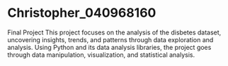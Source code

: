 # Christopher_040968160
Final Project
This project focuses on the analysis of the disbetes dataset, uncovering insights, trends, and patterns through data exploration and analysis. 
Using Python and its data analysis libraries, the project goes through data manipulation, visualization, and statistical analysis.
